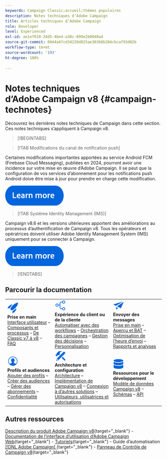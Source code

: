 ```yaml
---
keywords: Campaign Classic;accueil;thèmes populaires
description: Notes techniques d’Adobe Campaign
title: Articles techniques d’Adobe Campaign
role: Developer
level: Experienced
exl-id: ae1ef010-24d5-4be4-a30c-899e2b0040a4
source-git-commit: 0844a4fcd34220d825ae30368b284cbcaf93d02b
workflow-type: tm+mt
source-wordcount: '193'
ht-degree: 100%

---
```


# Notes techniques d’Adobe Campaign v8 {#campaign-technotes}

Découvrez les dernières notes techniques de Campaign dans cette section. Ces notes techniques s’appliquent à Campaign v8.

>[!BEGINTABS]

>[!TAB Modifications du canal de notification push]

Certaines modifications importantes apportées au service Android FCM (Firebase Cloud Messaging), publiées en 2024, pourront avoir une incidence sur votre mise en œuvre d’Adobe Campaign. Il se peut que la configuration de vos services d’abonnement pour les notifications push Android doive être mise à jour pour prendre en charge cette modification.


[![Image](../v8//assets/do-not-localize/learn-more-button.svg)](upgrades/push-technote.md)


>[!TAB Système Identity Management (IMS)]

Campaign v8.6 et les versions ultérieures apportent des améliorations au processus d’authentification de Campaign v8. Tous les opérateurs et opératrices doivent utiliser Adobe Identity Management System (IMS) uniquement pour se connecter à Campaign.

[![Image](../v8/assets/do-not-localize/learn-more-button.svg)](upgrades/migrate-users-to-ims.md)

>[!ENDTABS]

## Parcourir la documentation

<table style="table-layout:auto">
  <tr style="border: 0;">
    <td>
      <img src="../v8/assets/do-not-localize/icon-start.svg" width="35px">
    <br/>
      <strong>Prise en main</strong><br/> <a href="../v8/start/campaign-ui.md">Interface utilisateur</a> – <a href="../v8/start/ac-components.md">Composants et processus</a> – <a href="../v8/start/v7-to-v8.md">De Classic v7 à v8</a> – <a href="../v8/start/campaign-faq.md">FAQ</a>
    </td>
    <td>
      <img src="../v8/assets/do-not-localize/icon-experience.svg" width="35px">
    <br/>
      <strong>Expérience du client ou de la cliente</strong><br/> <a href="../automation/workflow/about-workflows.md" target="_blank">Automatiser avec des workflows</a> – <a href="../automation/campaigns/set-up-campaigns.md" target="_blank">Orchestration des campagnes</a> – <a href="../v8/interaction/interaction.md">Gestion des décisions</a> – <a href="../v8/send/personalize.md">Personnalisation</a>
    </td>
    <td>
      <img src="../v8/assets/do-not-localize/icon-send.svg" width="35px">
    <br/>
      <strong>Envoyer des messages</strong><br/> <a href="../v8/start/create-message.md">Prise en main</a> – <a href="../v8/send/preview-and-proof.md">Aperçu et BAT</a> – <a href="../v8/send/predictive.md">Optimisation de l’heure d’envoi</a> – <a href="../v8/reporting/gs-reporting.md">Rapports et analyses</a>
    </td>
  </tr>
  <tr style="border: 0;">
    <td>
      <img src="../v8/assets/do-not-localize/icon_profile-audience.svg" width="35px">
    <br/>
      <strong>Profils et audiences</strong><br/> <a href="../v8/audiences/create-profiles.md">Ajouter des profils</a> – <a href="../v8/audiences/create-audiences.md">Créer des audiences</a> – <a href="../v8/start/subscriptions.md">Gérer des abonnements</a> – <a href="../v8/start/privacy.md">Confidentialité</a>
    </td>
    <td>
      <img src="../v8/assets/do-not-localize/icon-configure.svg" width="35px">
    <br/>
      <strong>Architecture et configuration</strong><br/> <a href="../v8/architecture/architecture.md">Architecture</a> – <a href="../v8/start/implement.md">Implémentation de Campaign v8</a> – <a href="../v8/connect/integration.md">Connexion à d’autres solutions</a> – <a href="../v8/start/gs-permissions.md">Utilisateurs, utilisatrices et autorisations</a>
    </td>
    <td>
      <img src="../v8/assets/do-not-localize/icon-dev.svg" width="35px">
    <br/>
      <strong>Ressources pour le développement</strong><br/> <a href="../v8/dev/datamodel.md">Modèle de données Campaign v8</a> – <a href="../v8/dev/schemas.md">Schémas</a> – <a href="../v8/dev/api.md">API</a>
    </td>
  </tr>
</table>

## Autres ressources

[Description du produit Adobe Campaign v8](https://helpx.adobe.com/fr/legal/product-descriptions/adobe-campaign-managed-cloud-services.html){target="_blank"} - [Documentation de l’interface d’utilisation d’Adobe Campaign Web](https://experienceleague.adobe.com/docs/campaign-web/v8/campaign-web-home.html?lang=fr){target="_blank"} - [Tutoriels](https://experienceleague.adobe.com/docs/campaign-learn/tutorials/overview.html?lang=fr){target="_blank"} - Guide d’automatisation [[!DNL Adobe Campaign] ](https://experienceleague.adobe.com/docs/campaign/automation/home.html?lang=fr){target="_blank"} - [Panneau de Contrôle de Campaign v8](https://experienceleague.adobe.com/docs/control-panel/using/discover-control-panel/key-features.html?lang=fr){target="_blank"}

